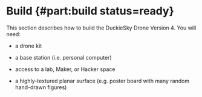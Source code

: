 # Build {#part:build status=ready}

This section describes how to build the DuckieSky Drone Version 4. You
will need:

- a drone kit

- a base station (i.e. personal computer)

- access to a lab, Maker, or Hacker space

- a highly-textured planar surface (e.g. poster board with many random hand-drawn figures)
